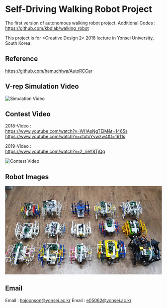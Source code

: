 Self-Driving Walking Robot Project
===

The first version of autonomous walking robot project.
Additional Codes : https://github.com/kbdlab/walking_robot

This project is for <Creative Design 2> 2018 lecture in Yonsei University, South Korea.

Reference
---
https://github.com/hamuchiwa/AutoRCCar

V-rep Simulation Video
---
![Simulation Video](V-rep_simulation_video.gif)

Contest Video 
---
2018-Video : <br>
https://www.youtube.com/watch?v=WI1AsNgTEiM&t=1465s <br>
https://www.youtube.com/watch?v=ctutxYvwzw4&t=1611s

2019-Video : <br>
https://www.youtube.com/watch?v=2_rieY8TjQg

![Contest Video](contest_video.gif)

Robot Images
---
![Robot_Image](Robot_Image.jpg)

Email
---
Email : hojoonson@yonsei.ac.kr 
Email : e05062@yonsei.ac.kr
